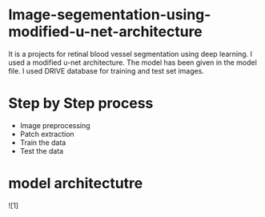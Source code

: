 # Image-segementation-using-modified-u-net-architecture
It is a projects for retinal blood vessel segmentation using deep learning. I used a modified u-net architecture. The model has been given in the model file. I used DRIVE database for training and test set images.
# Step by Step process
* Image preprocessing
* Patch extraction
* Train the data
* Test the data
# model architectutre
![1] 


